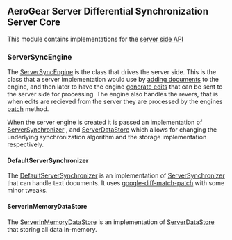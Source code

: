 ## AeroGear Server Differential Synchronization Server Core
This module contains implementations for the [server side API](../api)

### ServerSyncEngine
The [ServerSyncEngine](./src/main/java/org/jboss/aerogear/diffsync/server/ServerSyncEngine.java) is the class that drives
the server side. This is the class that a server implementation would use by [adding documents](./src/main/java/org/jboss/aerogear/diffsync/server/ServerSyncEngine.java#L53)
to the engine, and then later to have the engine [generate edits](./src/main/java/org/jboss/aerogear/diffsync/server/ServerSyncEngine.java#L89)
that can be sent to the server side for processing. The engine also handles the revers, that is when edits are recieved
from the server they are processed by the engines [patch](./src/main/java/org/jboss/aerogear/diffsync/server/ServerSyncEngine.java#L101)
method.

When the server engine is created it is passed an implementation of [ServerSynchronizer](../api/src/main/java/org/jboss/aerogear/diffsync/server/ServerSynchronizer.java)
 , and [ServerDataStore](../api/src/main/java/org/jboss/aerogear/diffsync/server/ServerDataStore.java) which allows for
 changing the underlying synchronization algorithm and the storage implementation respectively.

#### DefaultServerSynchronizer
The [DefaultServerSynchronizer](./src/main/java/org/jboss/aerogear/diffsync/server/DefaultServerSynchronizer.java) is an
implementation of [ServerSynchronizer](../api/src/main/java/org/jboss/aerogear/diffsync/server/ServerSynchronizer.java) that
can handle text documents. It uses [google-diff-match-patch](https://code.google.com/p/google-diff-match-patch/) with some minor tweaks.

#### ServerInMemoryDataStore
The [ServerInMemoryDataStore](./src/main/java/org/jboss/aerogear/diffsync/server/ServerInMemoryDataStore.java) is an
implementation of [ServerDataStore](../api/src/main/java/org/jboss/aerogear/diffsync/server/ServerDataStore.java) that
storing all data in-memory.


